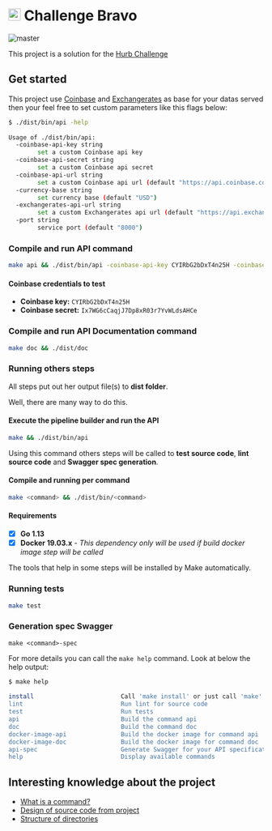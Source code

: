 # <img src="https://avatars1.githubusercontent.com/u/7063040?v=4&s=200.jpg" alt="HU" width="24" /> Challenge Bravo

![master](https://github.com/guiferpa/challenge-bravo/workflows/master/badge.svg)

This project is a solution for the [Hurb Challenge](CHALLENGE.md)

## Get started

This project use [Coinbase](https://www.coinbase.com) and [Exchangerates](https://exchangeratesapi.io) as base for your datas served then your feel free to set custom parameters like this flags below:
```bash
$ ./dist/bin/api -help
                                                                                   
Usage of ./dist/bin/api:
  -coinbase-api-key string
    	set a custom Coinbase api key
  -coinbase-api-secret string
    	set a custom Coinbase api secret
  -coinbase-api-url string
    	set a custom Coinbase api url (default "https://api.coinbase.com")
  -currency-base string
    	set currency base (default "USD")
  -exchangerates-api-url string
    	set a custom Exchangerates api url (default "https://api.exchangeratesapi.io")
  -port string
    	service port (default "8000")
```

### Compile and run API command
```bash
make api && ./dist/bin/api -coinbase-api-key CYIRbG2bDxT4n25H -coinbase-api-secret Ix7WG6cCaqjJ7Dp8xR03r7YvWLdsAHCe
```

#### Coinbase credentials to test
- **Coinbase key:** `CYIRbG2bDxT4n25H`
- **Coinbase secret:** `Ix7WG6cCaqjJ7Dp8xR03r7YvWLdsAHCe`

### Compile and run API Documentation command
```bash
make doc && ./dist/doc
```

### Running others steps

All steps put out her output file(s) to **dist folder**.

Well, there are many way to do this.

#### Execute the pipeline builder and run the API
```bash
make && ./dist/bin/api
```
Using this command others steps will be called to **test source code**, **lint source code** and **Swagger spec generation**.

#### Compile and running per command
```bash
make <command> && ./dist/bin/<command>
```

#### Requirements

- [x] **Go 1.13**
- [x] **Docker 19.03.x** - *This dependency only will be used if build docker image step will be called*

The tools that help in some steps will be installed by Make automatically.

### Running tests

```bash
make test
```

### Generation spec Swagger
```
make <command>-spec
```

For more details you can call the `make help` command. Look at below the help output:
```bash
$ make help
                 
install                        Call 'make install' or just call 'make' it's same mean
lint                           Run lint for source code
test                           Run tests
api                            Build the command api
doc                            Build the command doc
docker-image-api               Build the docker image for command api
docker-image-doc               Build the docker image for command doc
api-spec                       Generate Swagger for your API specification into dist folder
help                           Display available commands
```

## Interesting knowledge about the project

- [What is a command?](PROJECT_DETAILS.md#whats-is-a-command)
- [Design of source code from project](PROJECT_DETAILS.md#design-of-source-code-from-project)
- [Structure of directories](PROJECT_DETAILS.md#structure-of-directories)
